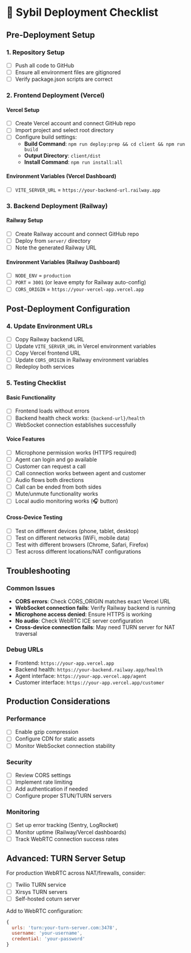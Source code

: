 # 🚀 Sybil Deployment Checklist

## Pre-Deployment Setup

### 1. Repository Setup
- [ ] Push all code to GitHub
- [ ] Ensure all environment files are gitignored
- [ ] Verify package.json scripts are correct

### 2. Frontend Deployment (Vercel)

#### Vercel Setup
- [ ] Create Vercel account and connect GitHub repo
- [ ] Import project and select root directory
- [ ] Configure build settings:
  - **Build Command**: `npm run deploy:prep && cd client && npm run build`
  - **Output Directory**: `client/dist`
  - **Install Command**: `npm run install:all`

#### Environment Variables (Vercel Dashboard)
- [ ] `VITE_SERVER_URL` = `https://your-backend-url.railway.app`

### 3. Backend Deployment (Railway)

#### Railway Setup
- [ ] Create Railway account and connect GitHub repo
- [ ] Deploy from `server/` directory
- [ ] Note the generated Railway URL

#### Environment Variables (Railway Dashboard)
- [ ] `NODE_ENV` = `production`
- [ ] `PORT` = `3001` (or leave empty for Railway auto-config)
- [ ] `CORS_ORIGIN` = `https://your-vercel-app.vercel.app`

## Post-Deployment Configuration

### 4. Update Environment URLs
- [ ] Copy Railway backend URL
- [ ] Update `VITE_SERVER_URL` in Vercel environment variables
- [ ] Copy Vercel frontend URL
- [ ] Update `CORS_ORIGIN` in Railway environment variables
- [ ] Redeploy both services

### 5. Testing Checklist

#### Basic Functionality
- [ ] Frontend loads without errors
- [ ] Backend health check works: `{backend-url}/health`
- [ ] WebSocket connection establishes successfully

#### Voice Features
- [ ] Microphone permission works (HTTPS required)
- [ ] Agent can login and go available
- [ ] Customer can request a call
- [ ] Call connection works between agent and customer
- [ ] Audio flows both directions
- [ ] Call can be ended from both sides
- [ ] Mute/unmute functionality works
- [ ] Local audio monitoring works (🎧 button)

#### Cross-Device Testing
- [ ] Test on different devices (phone, tablet, desktop)
- [ ] Test on different networks (WiFi, mobile data)
- [ ] Test with different browsers (Chrome, Safari, Firefox)
- [ ] Test across different locations/NAT configurations

## Troubleshooting

### Common Issues
- **CORS errors**: Check CORS_ORIGIN matches exact Vercel URL
- **WebSocket connection fails**: Verify Railway backend is running
- **Microphone access denied**: Ensure HTTPS is working
- **No audio**: Check WebRTC ICE server configuration
- **Cross-device connection fails**: May need TURN server for NAT traversal

### Debug URLs
- Frontend: `https://your-app.vercel.app`
- Backend health: `https://your-backend.railway.app/health`
- Agent interface: `https://your-app.vercel.app/agent`
- Customer interface: `https://your-app.vercel.app/customer`

## Production Considerations

### Performance
- [ ] Enable gzip compression
- [ ] Configure CDN for static assets
- [ ] Monitor WebSocket connection stability

### Security
- [ ] Review CORS settings
- [ ] Implement rate limiting
- [ ] Add authentication if needed
- [ ] Configure proper STUN/TURN servers

### Monitoring
- [ ] Set up error tracking (Sentry, LogRocket)
- [ ] Monitor uptime (Railway/Vercel dashboards)
- [ ] Track WebRTC connection success rates

## Advanced: TURN Server Setup

For production WebRTC across NAT/firewalls, consider:
- [ ] Twilio TURN service
- [ ] Xirsys TURN servers
- [ ] Self-hosted coturn server

Add to WebRTC configuration:
```javascript
{
  urls: 'turn:your-turn-server.com:3478',
  username: 'your-username',
  credential: 'your-password'
}
```
